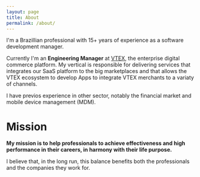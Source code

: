 ```yaml
---
layout: page
title: About
permalink: /about/
---
```


I'm a Brazillian professional with 15+ years of experience as a software development manager.

Currently I'm an **Engineering Manager** at [VTEX](https://vtex.com/), the enterprise digital commerce platform. My vertical is responsible for delivering services that integrates our SaaS platform to the big marketplaces and that allows the VTEX ecosystem to develop Apps to integrate VTEX merchants to a variaty of channels.

I have previos experience in other sector, notably the financial market and mobile device management (MDM).

# Mission

**My mission is to help professionals to achieve effectiveness and high performance in their careers, in harmony with their life purpose.**

I believe that, in the long run, this balance benefits both the professionals and the companies they work for.